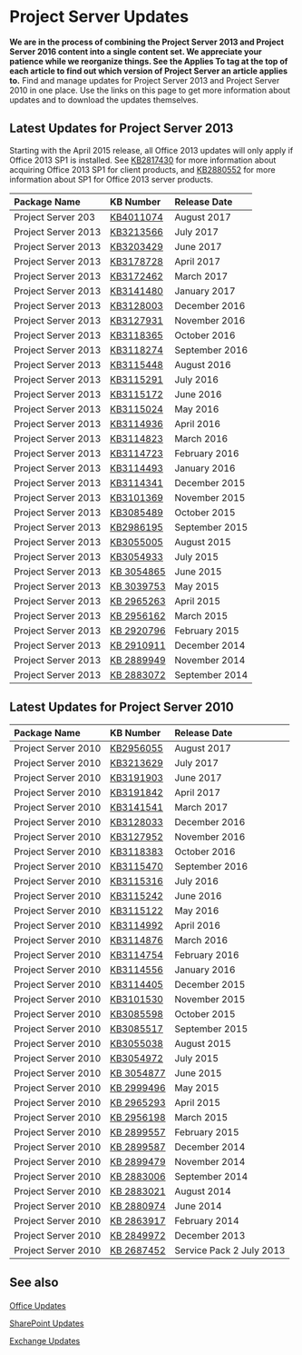 

# Project Server Updates
 **We are in the process of combining the Project Server 2013 and Project Server 2016 content into a single content set. We appreciate your patience while we reorganize things. See the Applies To tag at the top of each article to find out which version of Project Server an article applies to.**
Find and manage updates for Project Server 2013 and Project Server 2010 in one place. Use the links on this page to get more information about updates and to download the updates themselves. 
  
    
    


## Latest Updates for Project Server 2013

Starting with the April 2015 release, all Office 2013 updates will only apply if Office 2013 SP1 is installed. See  [KB2817430](http://go.microsoft.com/fwlink/p/?linkid=3052&amp;kbid=2817430) for more information about acquiring Office 2013 SP1 for client products, and [KB2880552](http://go.microsoft.com/fwlink/p/?linkid=3052&amp;kbid=2880552) for more information about SP1 for Office 2013 server products.
  
    
    


|**Package Name**|**KB Number**|**Release Date**|
|:-----|:-----|:-----|
|Project Server 203  <br/> | [KB4011074](https://support.microsoft.com/kb/4011074) <br/> |August 2017  <br/> |
|Project Server 2013  <br/> | [KB3213566](https://support.microsoft.com/kb/3213566) <br/> |July 2017  <br/> |
|Project Server 2013  <br/> | [KB3203429](https://support.microsoft.com/kb/3203429) <br/> |June 2017  <br/> |
|Project Server 2013  <br/> | [KB3178728](https://support.microsoft.com/kb/3178728) <br/> |April 2017  <br/> |
|Project Server 2013  <br/> | [KB3172462](https://support.microsoft.com/kb/3172462) <br/> |March 2017  <br/> |
|Project Server 2013  <br/> | [KB3141480](https://support.microsoft.com/kb/3141480) <br/> |January 2017  <br/> |
|Project Server 2013  <br/> | [KB3128003](https://support.microsoft.com/kb/3128003) <br/> |December 2016  <br/> |
|Project Server 2013  <br/> | [KB3127931](https://support.microsoft.com/kb/3127931) <br/> |November 2016  <br/> |
|Project Server 2013  <br/> | [KB3118365](https://support.microsoft.com/kb/3118365) <br/> |October 2016  <br/> |
|Project Server 2013  <br/> | [KB3118274](https://support.microsoft.com/kb/3118274) <br/> |September 2016  <br/> |
|Project Server 2013  <br/> | [KB3115448](https://support.microsoft.com/kb/3115448) <br/> |August 2016  <br/> |
|Project Server 2013  <br/> | [KB3115291](https://support.microsoft.com/kb/3115291) <br/> |July 2016  <br/> |
|Project Server 2013  <br/> | [KB3115172](https://support.microsoft.com/kb/3115172) <br/> |June 2016  <br/> |
|Project Server 2013  <br/> | [KB3115024](https://support.microsoft.com/kb/3115024) <br/> |May 2016  <br/> |
|Project Server 2013  <br/> | [KB3114936](https://support.microsoft.com/kb/3114936) <br/> |April 2016  <br/> |
|Project Server 2013  <br/> | [KB3114823](https://support.microsoft.com/kb/3114823) <br/> |March 2016  <br/> |
|Project Server 2013  <br/> | [KB3114723](https://support.microsoft.com/kb/3114723) <br/> |February 2016  <br/> |
|Project Server 2013  <br/> | [KB3114493](https://support.microsoft.com/kb/3114493) <br/> |January 2016  <br/> |
|Project Server 2013  <br/> | [KB3114341](https://support.microsoft.com/kb/3114341) <br/> |December 2015  <br/> |
|Project Server 2013  <br/> | [KB3101369](https://support.microsoft.com/kb/3101369) <br/> |November 2015  <br/> |
|Project Server 2013  <br/> | [KB3085489](https://support.microsoft.com/kb/3085489) <br/> |October 2015  <br/> |
|Project Server 2013  <br/> | [KB2986195](https://support.microsoft.com/kb/2986195) <br/> |September 2015  <br/> |
|Project Server 2013  <br/> | [KB3055005](https://support.microsoft.com/kb/3055005) <br/> |August 2015  <br/> |
|Project Server 2013  <br/> | [KB3054933](https://support.microsoft.com/kb/3054933) <br/> |July 2015  <br/> |
|Project Server 2013  <br/> | [KB 3054865](https://support.microsoft.com/kb/3054865) <br/> |June 2015  <br/> |
|Project Server 2013  <br/> | [KB 3039753](https://support.microsoft.com/kb/3039753) <br/> |May 2015  <br/> |
|Project Server 2013  <br/> | [KB 2965263](https://support.microsoft.com/kb/2965263) <br/> |April 2015  <br/> |
|Project Server 2013  <br/> | [KB 2956162](https://support.microsoft.com/kb/2956162) <br/> |March 2015  <br/> |
|Project Server 2013  <br/> | [KB 2920796](https://support.microsoft.com/kb/2920796) <br/> |February 2015  <br/> |
|Project Server 2013  <br/> | [KB 2910911](https://support.microsoft.com/kb/2910911) <br/> |December 2014  <br/> |
|Project Server 2013  <br/> | [KB 2889949](https://support.microsoft.com/kb/2889949) <br/> |November 2014  <br/> |
|Project Server 2013  <br/> | [KB 2883072](https://support.microsoft.com/kb/2883072) <br/> |September 2014  <br/> |
   

## Latest Updates for Project Server 2010



|**Package Name**|**KB Number**|**Release Date**|
|:-----|:-----|:-----|
|Project Server 2010  <br/> | [KB2956055](https://support.microsoft.com/kb/2956055) <br/> |August 2017  <br/> |
|Project Server 2010  <br/> | [KB3213629](https://support.microsoft.com/kb/3213629) <br/> |July 2017  <br/> |
|Project Server 2010  <br/> | [KB3191903](https://support.microsoft.com/kb/3191903) <br/> |June 2017  <br/> |
|Project Server 2010  <br/> | [KB3191842](https://support.microsoft.com/kb/3191842) <br/> |April 2017  <br/> |
|Project Server 2010  <br/> | [KB3141541](https://support.microsoft.com/kb/3141541) <br/> |March 2017  <br/> |
|Project Server 2010  <br/> | [KB3128033](https://support.microsoft.com/kb/3128033) <br/> |December 2016  <br/> |
|Project Server 2010  <br/> | [KB3127952](https://support.microsoft.com/kb/3127952) <br/> |November 2016  <br/> |
|Project Server 2010  <br/> | [KB3118383](https://support.microsoft.com/kb/3118383) <br/> |October 2016  <br/> |
|Project Server 2010  <br/> | [KB3115470](https://support.microsoft.com/kb/3115470) <br/> |September 2016  <br/> |
|Project Server 2010  <br/> | [KB3115316](https://support.microsoft.com/kb/3115316) <br/> |July 2016  <br/> |
|Project Server 2010  <br/> | [KB3115242](https://support.microsoft.com/kb/3115242) <br/> |June 2016  <br/> |
|Project Server 2010  <br/> | [KB3115122](https://support.microsoft.com/kb/3115122) <br/> |May 2016  <br/> |
|Project Server 2010  <br/> | [KB3114992](https://support.microsoft.com/kb/3114992) <br/> |April 2016  <br/> |
|Project Server 2010  <br/> | [KB3114876](https://support.microsoft.com/kb/3114876) <br/> |March 2016  <br/> |
|Project Server 2010  <br/> | [KB3114754](https://support.microsoft.com/kb/3114754) <br/> |February 2016  <br/> |
|Project Server 2010  <br/> | [KB3114556](https://support.microsoft.com/kb/3114556) <br/> |January 2016  <br/> |
|Project Server 2010  <br/> | [KB3114405](https://support.microsoft.com/kb/3114405) <br/> |December 2015  <br/> |
|Project Server 2010  <br/> | [KB3101530](https://support.microsoft.com/kb/3101530) <br/> |November 2015  <br/> |
|Project Server 2010  <br/> | [KB3085598](https://support.microsoft.com/kb/3085598) <br/> |October 2015  <br/> |
|Project Server 2010  <br/> | [KB3085517](https://support.microsoft.com/kb/3085517) <br/> |September 2015  <br/> |
|Project Server 2010  <br/> | [KB3055038](https://support.microsoft.com/kb/3055038) <br/> |August 2015  <br/> |
|Project Server 2010  <br/> | [KB3054972](https://support.microsoft.com/kb/3054972) <br/> |July 2015  <br/> |
|Project Server 2010  <br/> | [KB 3054877](https://support.microsoft.com/kb/3054877) <br/> |June 2015  <br/> |
|Project Server 2010  <br/> | [KB 2999496](https://support.microsoft.com/kb/2999496) <br/> |May 2015  <br/> |
|Project Server 2010  <br/> | [KB 2965293](https://support.microsoft.com/kb/2965293) <br/> |April 2015  <br/> |
|Project Server 2010  <br/> | [KB 2956198](https://support.microsoft.com/kb/2956168) <br/> |March 2015  <br/> |
|Project Server 2010  <br/> | [KB 2899557](https://support.microsoft.com/kb/2899557) <br/> |February 2015  <br/> |
|Project Server 2010  <br/> | [KB 2899587](https://support.microsoft.com/kb/2899587) <br/> |December 2014  <br/> |
|Project Server 2010  <br/> | [KB 2899479](https://support.microsoft.com/kb/2899479) <br/> |November 2014  <br/> |
|Project Server 2010  <br/> | [KB 2883006](https://support.microsoft.com/kb/2883006) <br/> |September 2014  <br/> |
|Project Server 2010  <br/> | [KB 2883021](https://support.microsoft.com/kb/2883021) <br/> |August 2014  <br/> |
|Project Server 2010  <br/> | [KB 2880974](https://support.microsoft.com/kb/2880974) <br/> |June 2014  <br/> |
|Project Server 2010  <br/> | [KB 2863917](https://support.microsoft.com/kb/2863917) <br/> |February 2014  <br/> |
|Project Server 2010  <br/> | [KB 2849972](https://support.microsoft.com/kb/2849972) <br/> |December 2013  <br/> |
|Project Server 2010  <br/> | [KB 2687452](https://support.microsoft.com/kb/2687452) <br/> |Service Pack 2           July 2013 <br/> |
   

## See also


#### 


  
    
    
 [Office Updates](http://technet.microsoft.com/library/564f1df0-0f10-427e-af8e-2c8fb7fdd382.aspx)
  
    
    
 [SharePoint Updates](http://technet.microsoft.com/library/3e6a2836-2cf8-4105-b9f2-643c3164a5c3.aspx)
  
    
    
 [Exchange Updates](http://technet.microsoft.com/library/6a8091d0-4f19-4ae7-9e44-fd1c9f5fbe19.aspx)